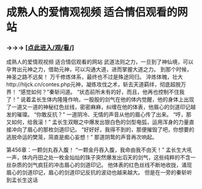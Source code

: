 # 成熟人的爱情观视频 适合情侣观看的网站

### →→→ <a href="http://3t3e.com/index.html">[点此进入/观/看/]</a>

成熟人的爱情观视频 适合情侣观看的网站
武道法则之力，一旦到了神仙境，可以孕育出元神之力，借助元神，可以沟通大道，进而掌握大道之力。
    到那个时候，神圣之路不远矣！
    万千修炼体系，最终也不过是殊途同归。
    淬炼体魄，壮大http://hljck.cn/contes.php元神，凝练攻伐之术，斩去天道羁绊，彻底超脱万界！
    “感觉如何？”秦斩问道。
    “状态前所未有的好，而且，他再也控制不住我了！”
    说着孟长生体内隆隆作响，一股股的剑气在他的体内觉醒，他的身体上出现了一道又一道的神秘红色丝线，密密麻麻，纠缠在他的体表，他眉心的剑道印记越发的璀璨。
    “你敢反抗？”
    一道阴冷、无情的声音从他的眉心传了出来。
    “哼，那又如何，给我滚！”
    孟长生双眼之中爆发出银白色的剑型电弧，运用浑身的力量直接冲向了眉心的那枚剑道印记。
    “好好好，我得不到的，那便摧毁了吧，你想要的逃脱命运的樊笼，简直是痴心妄想！”
    那道阴鸷的声音再次响起。

第456章：一颗剑丸吞入腹！
    “一颗金丹吞入腹，我命由我不由天！”
    孟长生大吼一声，体内丹田之处一枚金灿灿的珠子突然爆发出滔天的剑气，这些纯粹的不含一丝杂质的剑气疯狂的冲击眉心的剑道印记。
    他体表的红色丝线不断地收拢，涌现眉心的剑道印记，眉心的剑道印记反抗的波动也越来越大。
    但是在一旁的秦斩听到孟长生这话
